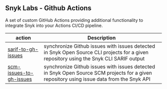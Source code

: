 ## Snyk Labs - Github Actions
A set of custom GitHub Actions providing additional functionality to integrate Snyk into your Actions CI/CD pipeline.

| action                                  | Description  |
| --------------------------------------- | ------------ |
|[sarif-to-gh-issues](sarif-to-gh-issues) | synchronize Github issues with issues detected in Snyk Open Source CLI projects for a given repository using the Snyk CLI SARIF output |
|[scm-issues-to-gh-issues](scm-issues-to-gh-issues) | synchronize Github issues with issues detected in Snyk Open Source SCM projects for a given repository using issue data from the Snyk API |